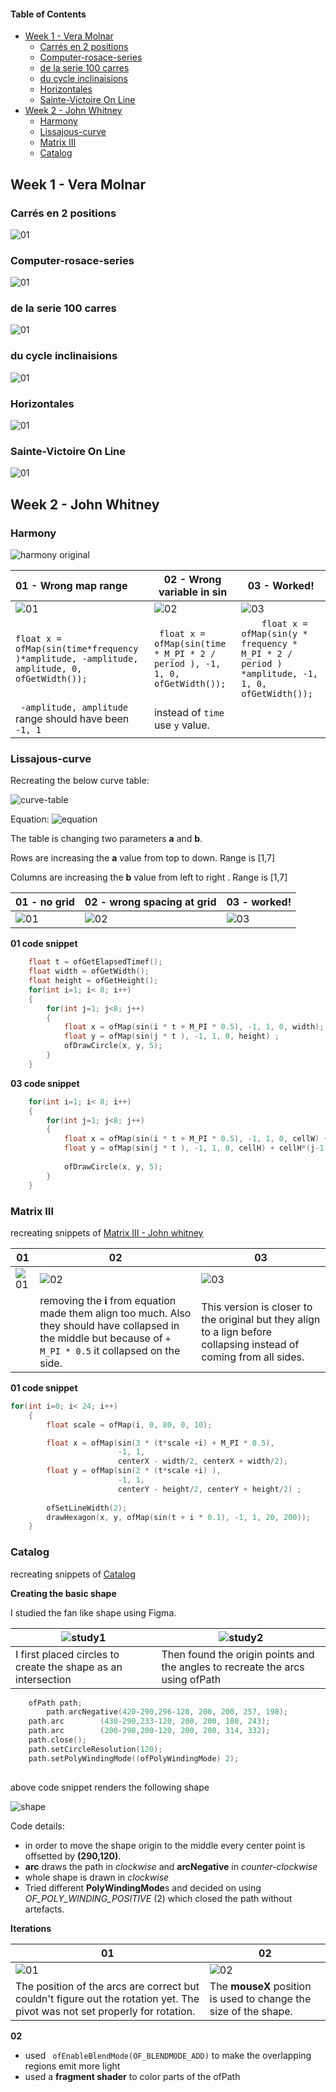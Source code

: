 #### Table of Contents

- [Week 1 - Vera Molnar](#week-1---vera-molnar)
  - [Carrés en 2 positions](#carrés-en-2-positions)
  - [Computer-rosace-series](#computer-rosace-series)
  - [de la serie 100 carres](#de-la-serie-100-carres)
  - [du cycle inclinaisions](#du-cycle-inclinaisions)
  - [Horizontales](#horizontales)
  - [Sainte-Victoire On Line](#sainte-victoire-on-line)
- [Week 2 - John Whitney](#week-2---john-whitney)
  - [Harmony](#harmony)
  - [Lissajous-curve](#lissajous-curve)
  - [Matrix III](#matrix-iii)
  - [Catalog](#catalog)



## Week 1 - Vera Molnar 

### Carrés en 2 positions 

![01](./Week1-Vera-Molnar/Carres-en-2-positions/media/01.gif)

### Computer-rosace-series

![01](./Week1-Vera-Molnar/Computer-rosace-series/media/01.png)

### de la serie 100 carres

![01](./Week1-Vera-Molnar/de-la-serie-100-carres/media/01.png)



### du cycle inclinaisions

![01](./Week1-Vera-Molnar/du-cycle-inclinaisions/media/01.png)



### Horizontales

![01](./Week1-Vera-Molnar/Horizontales/media/01.gif)



### Sainte-Victoire On Line

![01](./Week1-Vera-Molnar/Sainte-Victoire-On-Line/media/01.gif)

## Week 2 - John Whitney

### Harmony



![harmony original](./Week2-JohnWhitney/Harmony/media/harmony_original.png)

| 01 -  Wrong map range                                                                          | 02 - Wrong variable in sin                                                  | 03 -  Worked!                                                                                      |
| :--------------------------------------------------------------------------------------------- | --------------------------------------------------------------------------- | -------------------------------------------------------------------------------------------------- |
| ![01](./Week2-JohnWhitney/Harmony/media/01.gif)                                                | ![02](./Week2-JohnWhitney/Harmony/media/02.gif)                             | ![03](./Week2-JohnWhitney/Harmony/media/03.gif)                                                    |
| ```float x = ofMap(sin(time*frequency )*amplitude, -amplitude, amplitude, 0, ofGetWidth());``` | ` float x = ofMap(sin(time * M_PI * 2 / period ), -1, 1, 0, ofGetWidth());` | `    float x = ofMap(sin(y * frequency * M_PI * 2 / period ) *amplitude, -1, 1, 0, ofGetWidth());` |
| ` -amplitude, amplitude` range should have been `-1, 1`                                        | instead of `time` use `y` value.                                            |                                                                                                    |

### Lissajous-curve

Recreating the below curve table:

![curve-table](./Week2-JohnWhitney/Lissajous-curve/media/curve-table.gif)

Equation: ![equation](./Week2-JohnWhitney/Lissajous-curve/media/equation.png)

The table is changing two parameters **a** and **b**.

Rows are increasing the **a** value from top to down. Range is [1,7]

Columns are increasing the **b** value from left to right . Range is [1,7]



| 01 - no grid                                            | 02 - wrong spacing at grid                              | 03 - worked!                                            |
| ------------------------------------------------------- | ------------------------------------------------------- | ------------------------------------------------------- |
| ![01](./Week2-JohnWhitney/Lissajous-curve/media/01.gif) | ![02](./Week2-JohnWhitney/Lissajous-curve/media/02.gif) | ![03](./Week2-JohnWhitney/Lissajous-curve/media/03.gif) |

**01 code snippet**

```c++
    float t = ofGetElapsedTimef();
    float width = ofGetWidth();
    float height = ofGetHeight();
    for(int i=1; i< 8; i++)
    {
        for(int j=1; j<8; j++)
        {
            float x = ofMap(sin(i * t + M_PI * 0.5), -1, 1, 0, width);
            float y = ofMap(sin(j * t ), -1, 1, 0, height) ;
            ofDrawCircle(x, y, 5);
        }
    }
```



**03 code snippet**

```c++
    for(int i=1; i< 8; i++)
    {
        for(int j=1; j<8; j++)
        {
            float x = ofMap(sin(i * t + M_PI * 0.5), -1, 1, 0, cellW) + cellW* (i-1);
            float y = ofMap(sin(j * t ), -1, 1, 0, cellH) + cellH*(j-1) ;
            
            ofDrawCircle(x, y, 5);
        }
    }
```

### Matrix III

recreating snippets of [Matrix III - John whitney](https://www.youtube.com/watch?v=ZrKgyY5aDvA)



| 01                                                 | 02                                                                                                                                                                | 03                                                                                                                  |
| -------------------------------------------------- | ----------------------------------------------------------------------------------------------------------------------------------------------------------------- | ------------------------------------------------------------------------------------------------------------------- |
| ![01](./Week2-JohnWhitney/Matrix-III/media/01.gif) | ![02](./Week2-JohnWhitney/Matrix-III/media/02.gif)                                                                                                                | ![03](./Week2-JohnWhitney/Matrix-III/media/03.gif)                                                                  |
|                                                    | removing the **i** from equation made them align too much. Also they should have collapsed in the middle but because of `+ M_PI * 0.5`  it collapsed on the side. | This version is closer to the original but they align to a lign before collapsing instead of coming from all sides. |



**01 code snippet**

```c++
for(int i=0; i< 24; i++)
    {
        float scale = ofMap(i, 0, 80, 0, 10);

        float x = ofMap(sin(3 * (t*scale +i) + M_PI * 0.5),
                        -1, 1,
                        centerX - width/2, centerX + width/2);
        float y = ofMap(sin(2 * (t*scale +i) ),
                        -1, 1,
                        centerY - height/2, centerY + height/2) ;
  
        ofSetLineWidth(2);
        drawHexagon(x, y, ofMap(sin(t + i * 0.1), -1, 1, 20, 200));
    }
```

### Catalog

recreating snippets of [Catalog](https://youtu.be/TbV7loKp69s?t=225)

**Creating the basic shape**

I studied the fan like shape using Figma. 

| ![study1](./Week2-JohnWhitney/Catalog/media/study1.png)       | ![study2](./Week2-JohnWhitney/Catalog/media/study2.png)                       |
| ------------------------------------------------------------- | ----------------------------------------------------------------------------- |
| I first placed circles to create the shape as an intersection | Then found the origin points and the angles to recreate the arcs using ofPath |

```c++
    ofPath path;
		path.arcNegative(420-290,296-120, 200, 200, 257, 198);
    path.arc        (430-290,233-120, 200, 200, 180, 243);
    path.arc        (200-290,200-120, 200, 200, 314, 332);
    path.close();
    path.setCircleResolution(120);
    path.setPolyWindingMode((ofPolyWindingMode) 2);
    
```

above code snippet renders the following shape

![shape](./Week2-JohnWhitney/Catalog/media/shape.png)

Code details:

- in order to move the shape origin to the middle every center point is offsetted by **(290,120)**. 
- **arc** draws the path in *clockwise* and **arcNegative** in *counter-clockwise*
- whole shape is drawn in *clockwise* 
- Tried different **PolyWindingMode**s and decided on using *OF_POLY_WINDING_POSITIVE* (2) which closed the path without artefacts.

**Iterations**

| 01                                                                                                                          | 02                                                               |
| --------------------------------------------------------------------------------------------------------------------------- | ---------------------------------------------------------------- |
| ![01](./Week2-JohnWhitney/Catalog/media/01.png)                                                                             | ![02](./Week2-JohnWhitney/Catalog/media/02.gif)                  |
| The position of the arcs are correct but couldn't figure out the rotation yet. The pivot was not set properly for rotation. | The **mouseX** position is used to change the size of the shape. |

**02**

- used  ` ofEnableBlendMode(OF_BLENDMODE_ADD)` to make the overlapping regions emit more light
- used a **fragment shader** to color parts of the ofPath 

